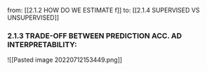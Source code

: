 from: [[2.1.2 HOW DO WE ESTIMATE f]]
to: [[2.1.4 SUPERVISED VS UNSUPERVISED]]
### 2.1.3 TRADE-OFF BETWEEN PREDICTION ACC. AD INTERPRETABILITY:
![[Pasted image 20220712153449.png]]
